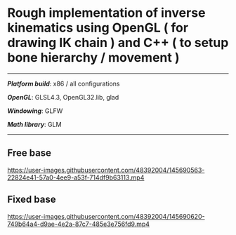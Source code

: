 
# Rough implementation of inverse kinematics using OpenGL ( for drawing IK chain ) and C++ ( to setup bone hierarchy / movement )

<hr>

***Platform build***: x86 / all configurations

***OpenGL***: GLSL4.3, OpenGL32.lib, glad

***Windowing***: GLFW

***Math library***: GLM

<hr>

## Free base
https://user-images.githubusercontent.com/48392004/145690563-22824e41-57a0-4ee9-a53f-714df9b63113.mp4


## Fixed base
https://user-images.githubusercontent.com/48392004/145690620-749b64a4-d9ae-4e2a-87c7-485e3e756fd9.mp4



